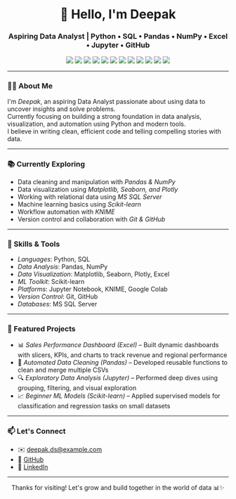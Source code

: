 <h1 align="center">👋 Hello, I'm Deepak</h1>
<h3 align="center">Aspiring Data Analyst | Python • SQL • Pandas • NumPy • Excel • Jupyter • GitHub</h3>

<p align="center">
  <img src="https://img.shields.io/badge/Python-3776AB?style=for-the-badge&logo=python&logoColor=white"/>
  <img src="https://img.shields.io/badge/MS_SQL-CC2927?style=for-the-badge&logo=microsoftsqlserver&logoColor=white"/>
  <img src="https://img.shields.io/badge/Pandas-150458?style=for-the-badge&logo=pandas&logoColor=white"/>
  <img src="https://img.shields.io/badge/Numpy-013243?style=for-the-badge&logo=numpy&logoColor=white"/>
  <img src="https://img.shields.io/badge/Scikit--Learn-F7931E?style=for-the-badge&logo=scikitlearn&logoColor=white"/>
  <img src="https://img.shields.io/badge/Matplotlib-11557C?style=for-the-badge&logo=matplotlib&logoColor=white"/>
  <img src="https://img.shields.io/badge/Seaborn-47A0D4?style=for-the-badge&logo=seaborn&logoColor=white"/>
  <img src="https://img.shields.io/badge/Plotly-3F4F75?style=for-the-badge&logo=plotly&logoColor=white"/>
  <img src="https://img.shields.io/badge/KNIME-F8C300?style=for-the-badge&logo=knime&logoColor=black"/>
  <img src="https://img.shields.io/badge/Jupyter-F37626?style=for-the-badge&logo=jupyter&logoColor=white"/>
  <img src="https://img.shields.io/badge/Excel-217346?style=for-the-badge&logo=microsoft-excel&logoColor=white"/>
  <img src="https://img.shields.io/badge/GitHub-181717?style=for-the-badge&logo=github&logoColor=white"/>
</p>

---

### 🧑‍💼 About Me

I'm *Deepak*, an aspiring Data Analyst passionate about using data to uncover insights and solve problems.  
Currently focusing on building a strong foundation in data analysis, visualization, and automation using Python and modern tools.  
I believe in writing clean, efficient code and telling compelling stories with data.

---

### 📚 Currently Exploring

- Data cleaning and manipulation with *Pandas & NumPy*  
- Data visualization using *Matplotlib, Seaborn, and Plotly*  
- Working with relational data using *MS SQL Server*  
- Machine learning basics using *Scikit-learn*  
- Workflow automation with *KNIME*  
- Version control and collaboration with *Git & GitHub*  

---

### 🧰 Skills & Tools

- *Languages*: Python, SQL  
- *Data Analysis*: Pandas, NumPy  
- *Data Visualization*: Matplotlib, Seaborn, Plotly, Excel  
- *ML Toolkit*: Scikit-learn  
- *Platforms*: Jupyter Notebook, KNIME, Google Colab  
- *Version Control*: Git, GitHub  
- *Databases*: MS SQL Server  

---

### 🧪 Featured Projects

- 📊 *Sales Performance Dashboard (Excel)* – Built dynamic dashboards with slicers, KPIs, and charts to track revenue and regional performance  
- 📂 *Automated Data Cleaning (Pandas)* – Developed reusable functions to clean and merge multiple CSVs  
- 🔍 *Exploratory Data Analysis (Jupyter)* – Performed deep dives using grouping, filtering, and visual exploration  
- 📈 *Beginner ML Models (Scikit-learn)* – Applied supervised models for classification and regression tasks on small datasets  

---

### 📫 Let's Connect

- ✉️ deepak.ds@example.com  
- 🔗 [GitHub](https://github.com/deepakds)  
- 🔗 [LinkedIn](https://www.linkedin.com/in/deepak-ds/) <!-- optional, add if exists -->

---

<p align="center">Thanks for visiting! Let's grow and build together in the world of data 📊✨</p>







